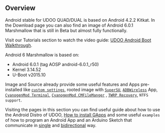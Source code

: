 ## Overview

Android stable for UDOO QUAD/DUAL is based on Android 4.2.2 Kitkat.
In the Download page you can also find an image of Android 6.0.1 Marshmallow that is still in Beta but almost fully functionally.

Visit our Tutorials section to watch the video guide: [UDOO Android Boot Walkthrough](/tutorial/udoo-android-boot-walkthrough/).

Android 6 Marshmallow is based on:

 * Android 6.0.1 (tag AOSP android-6.0.1_r50)
 * Kernel 3.14.52
 * U-Boot v2015.10

Image and Source already provide some useful features and Apps pre-installed like [`custom settings`](../Android/UDOO_Android_Settings.html), rooted image with [`SuperSU`](http://forum.xda-developers.com/showthread.php?t=1538053), [`ADBWireless`](https://play.google.com/store/apps/details?id=siir.es.adbWireless&referrer=utm_source%3Dandroidcentral%26utm_medium%3Dblog%26utm_campaign%3Dbloglink) App, [`CyanogenMod Terminal`](https://github.com/CyanogenMod/android_packages_apps_Terminal),  [`CyanogenMod CMFileManger`](https://github.com/CyanogenMod/android_packages_apps_CMFileManager) , [`TWRP Recovery`](https://twrp.me/), `NTFS support`.

Visiting the pages in this section you can find useful guide about how to use the Android Distro of UDOO, [How to install GApps](../Android/How_To_Install_Gapps.html) and some useful `examples` of how to program an Android App and an Arduino Sketch that communicate in [single](../Android/Android_And_Arduino_Simple_Hello_World_Tutorial.html) and [bidirectional](../Android/Android_And_Arduino_Bidirectional_Communication.html) way.

